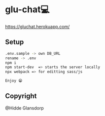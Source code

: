 # glu-chat💻
https://gluchat.herokuapp.com/

## Setup

```sh
.env.sample -> own DB_URL 
rename -> .env
npm i
npm start-dev  => starts the server locally
npx webpack => for editting sass/js 

Enjoy 😁
```

## Copyright

@Hidde Glansdorp
